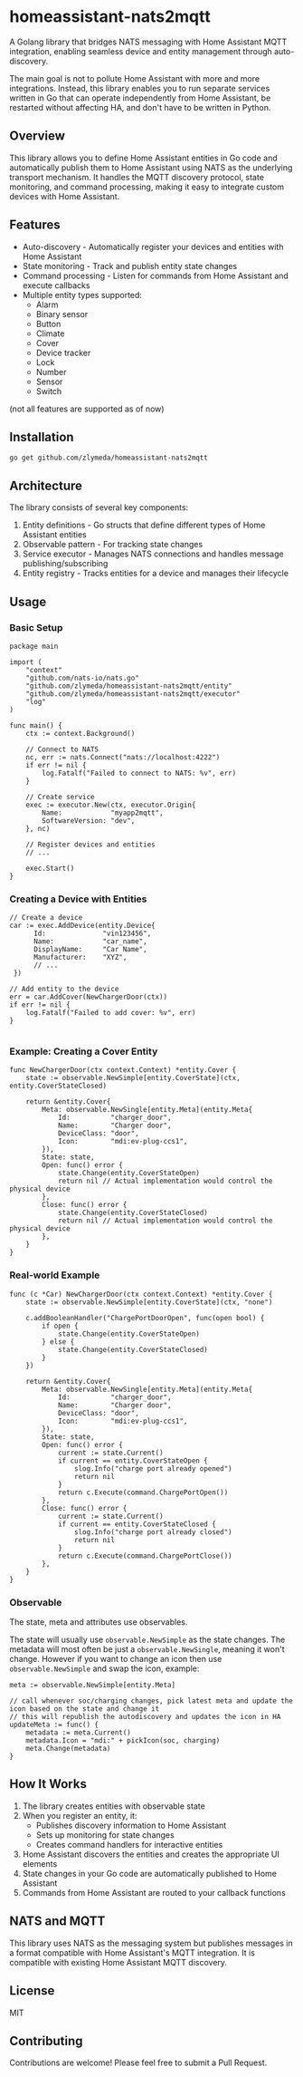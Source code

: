 # homeassistant-nats2mqtt

A Golang library that bridges NATS messaging with Home Assistant MQTT integration, enabling seamless device and entity management through auto-discovery.

The main goal is not to pollute Home Assistant with more and more integrations. Instead, this library enables you to run separate services written in Go that can operate independently from Home Assistant, be restarted without affecting HA, and don't have to be written in Python.

## Overview

This library allows you to define Home Assistant entities in Go code and automatically publish them to Home Assistant using NATS as the underlying transport mechanism. It handles the MQTT discovery protocol, state monitoring, and command processing, making it easy to integrate custom devices with Home Assistant.

## Features

- Auto-discovery - Automatically register your devices and entities with Home Assistant
- State monitoring - Track and publish entity state changes
- Command processing - Listen for commands from Home Assistant and execute callbacks
- Multiple entity types supported:
  - Alarm
  - Binary sensor
  - Button
  - Climate
  - Cover
  - Device tracker
  - Lock
  - Number
  - Sensor
  - Switch

(not all features are supported as of now)

## Installation

```shell
go get github.com/zlymeda/homeassistant-nats2mqtt
```

## Architecture

The library consists of several key components:

1. Entity definitions - Go structs that define different types of Home Assistant entities
1. Observable pattern - For tracking state changes
1. Service executor - Manages NATS connections and handles message publishing/subscribing
1. Entity registry - Tracks entities for a device and manages their lifecycle

## Usage
### Basic Setup

```golang
package main

import (
	"context"
	"github.com/nats-io/nats.go"
	"github.com/zlymeda/homeassistant-nats2mqtt/entity"
	"github.com/zlymeda/homeassistant-nats2mqtt/executor"
	"log"
)

func main() {
	ctx := context.Background()

	// Connect to NATS
	nc, err := nats.Connect("nats://localhost:4222")
	if err != nil {
		log.Fatalf("Failed to connect to NATS: %v", err)
	}

	// Create service
	exec := executor.New(ctx, executor.Origin{
		Name:            "myapp2mqtt",
		SoftwareVersion: "dev",
	}, nc)

	// Register devices and entities
	// ...
  
	exec.Start()
}

```

### Creating a Device with Entities

```golang
// Create a device
car := exec.AddDevice(entity.Device{
      Id:              "vin123456",
      Name:            "car_name",
      DisplayName:     "Car Name",
      Manufacturer:    "XYZ",
	  // ...
 })

// Add entity to the device
err = car.AddCover(NewChargerDoor(ctx))
if err != nil {
    log.Fatalf("Failed to add cover: %v", err)
}


```

### Example: Creating a Cover Entity
```golang
func NewChargerDoor(ctx context.Context) *entity.Cover {
	state := observable.NewSimple[entity.CoverState](ctx, entity.CoverStateClosed)
	
	return &entity.Cover{
		Meta: observable.NewSingle[entity.Meta](entity.Meta{
			Id:          "charger_door",
			Name:        "Charger door",
			DeviceClass: "door",
			Icon:        "mdi:ev-plug-ccs1",
		}),
		State: state,
		Open: func() error {
			state.Change(entity.CoverStateOpen)
			return nil // Actual implementation would control the physical device
		},
		Close: func() error {
			state.Change(entity.CoverStateClosed)
			return nil // Actual implementation would control the physical device
		},
	}
}

```

### Real-world Example
```golang
func (c *Car) NewChargerDoor(ctx context.Context) *entity.Cover {
	state := observable.NewSimple[entity.CoverState](ctx, "none")

	c.addBooleanHandler("ChargePortDoorOpen", func(open bool) {
		if open {
			state.Change(entity.CoverStateOpen)
		} else {
			state.Change(entity.CoverStateClosed)
		}
	})

	return &entity.Cover{
		Meta: observable.NewSingle[entity.Meta](entity.Meta{
			Id:          "charger_door",
			Name:        "Charger door",
			DeviceClass: "door",
			Icon:        "mdi:ev-plug-ccs1",
		}),
		State: state,
		Open: func() error {
			current := state.Current()
			if current == entity.CoverStateOpen {
				slog.Info("charge port already opened")
				return nil
			}
			return c.Execute(command.ChargePortOpen())
		},
		Close: func() error {
			current := state.Current()
			if current == entity.CoverStateClosed {
				slog.Info("charge port already closed")
				return nil
			}
			return c.Execute(command.ChargePortClose())
		},
	}
}

```

### Observable

The state, meta and attributes use observables.

The state will usually use `observable.NewSimple` as the state changes.
The metadata will most often be just a `observable.NewSingle`, meaning it won't change. 
However if you want to change an icon then use `observable.NewSimple` and swap the icon, example:

```golang
meta := observable.NewSimple[entity.Meta]

// call whenever soc/charging changes, pick latest meta and update the icon based on the state and change it
// this will republish the autodiscovery and updates the icon in HA
updateMeta := func() {
	metadata := meta.Current()
	metadata.Icon = "mdi:" + pickIcon(soc, charging)
	meta.Change(metadata)
}
```


## How It Works
1. The library creates entities with observable state
1. When you register an entity, it:
   - Publishes discovery information to Home Assistant
   - Sets up monitoring for state changes
   - Creates command handlers for interactive entities
1. Home Assistant discovers the entities and creates the appropriate UI elements
1. State changes in your Go code are automatically published to Home Assistant
1. Commands from Home Assistant are routed to your callback functions

## NATS and MQTT

This library uses NATS as the messaging system but publishes messages in a format compatible 
with Home Assistant's MQTT integration. It is compatible with existing Home Assistant MQTT 
discovery.

## License
MIT

## Contributing
Contributions are welcome! Please feel free to submit a Pull Request.

